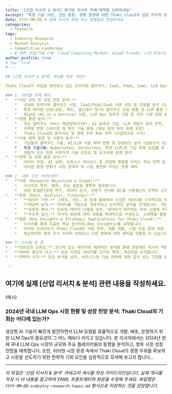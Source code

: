 ```yaml
---
title: "[산업 리서치 & 분석] 여기에 리서치 주제/제목을 입력하세요"
excerpt: "특정 기술 시장, 산업 동향, 경쟁 환경에 대한 Thaki Cloud의 심층 리서치 및 분석 자료"
date: YYYY-MM-DD # 실제 리서치 완료 또는 발행일로 변경하세요
categories:
  - research
tags:
  - Industry Research
  - Market Analysis
  - Competitive Landscape
  - # 관련 산업/기술 (예: Cloud Computing Market, AIaaS Trends, LLM Startups)
author_profile: true
# toc: true
# --- 

## [산업 리서치 & 분석] 게시물 작성 가이드

Thaki Cloud가 사업을 영위하고 있는 프라이빗 클라우드, IaaS, PaaS, SaaS, LLM Ops 관련 시장 및 산업에 대한 깊이 있는 리서치와 분석 결과를 공유합니다. 데이터 기반의 객관적인 자료를 통해 Thaki Cloud의 시장 이해도와 전략적 사고를 보여주고, 업계 전문가 및 잠재적 투자자/파트너에게 신뢰를 주는 것을 목표로 합니다.

### 1. 게시물 주제 예시
*   **시장 규모 및 성장 전망 분석:**
    *   국내외 프라이빗 클라우드 시장, IaaS/PaaS/SaaS 시장 규모 및 성장률 분석 (Gartner, IDC 등 공신력 있는 자료 인용)
    *   특정 버티컬 산업(금융, 제조, 헬스케어 등)의 클라우드 도입 현황 및 LLM 활용 전망
    *   AIaaS (AI as a Service) 시장, LLM Ops 솔루션 시장 등 신규 시장 동향 분석
*   **경쟁 환경 분석:**
    *   주요 클라우드 서비스 제공업체(CSP), AI 솔루션 기업, LLM 개발사 등의 전략, 강점, 약점 비교 분석
    *   주목할 만한 스타트업 및 혁신 기술 동향 (해당 분야 투자 동향 포함)
    *   Thaki Cloud의 포지셔닝 및 경쟁 우위 확보 전략 (간접적으로 시사)
*   **기술 채택 동향 및 사용자 분석:**
    *   기업들의 클라우드 기술, AI/LLM 기술 채택 현황 및 장애요인 분석 (설문조사 또는 인터뷰 결과 인용 가능)
    *   특정 기술(예: Kubernetes, Serverless, 특정 LLM)의 기업 환경 도입률 및 성공/실패 사례 분석
    *   개발자 또는 최종 사용자의 기술 선호도 및 요구사항 변화 분석
*   **정책 및 규제 환경 분석:**
    *   데이터 주권, AI 규제, 오픈소스 라이선스 등 산업에 영향을 미치는 주요 정책 및 규제 변화 분석
    *   이러한 환경 변화가 시장 참여자 및 기술 발전에 미치는 영향 예측

### 2. 내용 구성 가이드라인
*   **서론 (Research Objective & Scope):**
    *   리서치의 목적, 범위, 주요 질문을 명확히 정의합니다.
    *   어떤 방법론(문헌 연구, 데이터 분석, 전문가 인터뷰 등)을 사용했는지 간략히 소개합니다.
*   **본론 (Data, Analysis, Findings):**
    *   **데이터 기반:** 그래프, 차트, 표 등을 활용하여 수집된 데이터를 시각적으로 명확하게 제시합니다. 데이터 출처는 반드시 명시합니다.
    *   **객관적 분석:** 데이터를 기반으로 객관적이고 논리적인 분석을 전개합니다. 개인적인 의견이나 추측은 명확히 구분합니다.
    *   **심층적 해석:** 단순한 데이터 나열을 넘어, 데이터가 의미하는 바와 산업에 미치는 영향을 심층적으로 해석합니다.
    *   **구조적 접근:** 리서치 질문에 따라 내용을 체계적으로 구성하고, 소제목을 활용하여 가독성을 높입니다.
*   **결론 (Key Insights & Strategic Implications for Thaki Cloud):**
    *   리서치를 통해 도출된 핵심 인사이트(Key Insights)를 요약합니다.
    *   이러한 인사이트가 Thaki Cloud의 사업 전략, 제품 개발, 시장 진출 등에 어떤 전략적 시사점(Strategic Implications)을 주는지 설명합니다.
    *   필요하다면 향후 추가 리서치 방향이나 시장 변화에 대한 예측을 덧붙일 수 있습니다.

### 3. 스타일 및 톤
*   **전문성과 신뢰성:** 공신력 있는 데이터와 체계적인 분석을 통해 전문적인 리서치 역량을 보여줍니다.
*   **데이터 중심적 사고:** 모든 주장은 데이터를 근거로 하며, 객관성을 유지합니다.
*   **전략적 시각:** 단순 분석을 넘어, 비즈니스와 기술 전략에 대한 깊이 있는 고민을 담아냅니다.

---
```


## 여기에 실제 [산업 리서치 & 분석] 관련 내용을 작성하세요.

(예시)

### 2024년 국내 LLM Ops 시장 현황 및 성장 전망 분석: Thaki Cloud의 기회는 어디에 있는가?

생성형 AI 기술이 빠르게 발전하면서 LLM 모델을 효율적으로 개발, 배포, 운영하기 위한 LLM Ops의 중요성이 그 어느 때보다 커지고 있습니다. 본 리서치에서는 2024년 현재 국내 LLM Ops 시장의 규모와 주요 플레이어들의 동향을 분석하고, 향후 시장 성장 전망을 예측합니다. 또한, 이러한 시장 환경 속에서 Thaki Cloud가 경쟁 우위를 확보하고 시장을 선도하기 위한 전략적 기회 요인을 심층적으로 모색해 보고자 합니다...

---

_이 파일은 '산업 리서치 & 분석' 카테고리 게시물 작성 가이드라인입니다. 실제 게시물 작성 시 이 내용을 참고하여 YAML 프론트매터와 본문을 수정해 주세요. 파일명은 `YYYY-MM-DD-industry-research-topic.md` 형식으로 저장하는 것을 권장합니다._ 